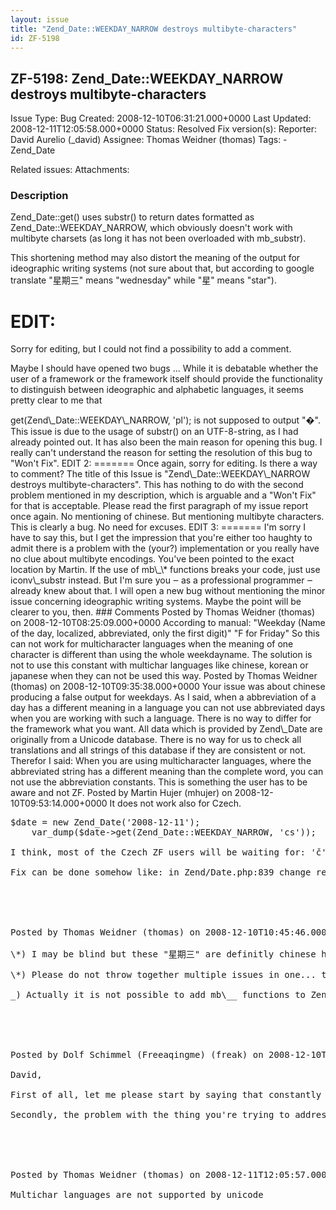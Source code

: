```yaml
---
layout: issue
title: "Zend_Date::WEEKDAY_NARROW destroys multibyte-characters"
id: ZF-5198
---
```


ZF-5198: Zend\_Date::WEEKDAY\_NARROW destroys multibyte-characters
------------------------------------------------------------------

 Issue Type: Bug Created: 2008-12-10T06:31:21.000+0000 Last Updated: 2008-12-11T12:05:58.000+0000 Status: Resolved Fix version(s): 
 Reporter:  David Aurelio (\_david)  Assignee:  Thomas Weidner (thomas)  Tags: - Zend\_Date
 
 Related issues: 
 Attachments: 
### Description

Zend\_Date::get() uses substr() to return dates formatted as Zend\_Date::WEEKDAY\_NARROW, which obviously doesn't work with multibyte charsets (as long it has not been overloaded with mb\_substr).

This shortening method may also distort the meaning of the output for ideographic writing systems (not sure about that, but according to google translate "星期三" means "wednesday" while "星" means "star").

EDIT:
=====

Sorry for editing, but I could not find a possibility to add a comment.

Maybe I should have opened two bugs ... While it is debatable whether the user of a framework or the framework itself should provide the functionality to distinguish between ideographic and alphabetic languages, it seems pretty clear to me that

<?php $date = new Zend\_Date('2008-12-10'); echo $date->get(Zend\_Date::WEEKDAY\_NARROW, 'pl');

is not supposed to output "�". This issue is due to the usage of substr() on an UTF-8-string, as I had already pointed out. It has also been the main reason for opening this bug. I really can't understand the reason for setting the resolution of this bug to "Won't Fix".

EDIT 2:
=======

Once again, sorry for editing. Is there a way to comment?

The title of this Issue is "Zend\_Date::WEEKDAY\_NARROW destroys multibyte-characters". This has nothing to do with the second problem mentioned in my description, which is arguable and a "Won't Fix" for that is acceptable.

Please read the first paragraph of my issue report once again. No mentioning of chinese. But mentioning multibyte characters. This is clearly a bug. No need for excuses.

EDIT 3:
=======

I'm sorry I have to say this, but I get the impression that you're either too haughty to admit there is a problem with the (your?) implementation or you really have no clue about multibyte encodings. You've been pointed to the exact location by Martin. If the use of mb\_\* functions breaks your code, just use iconv\_substr instead. But I'm sure you ‒ as a professional programmer ‒ already knew about that. I will open a new bug without mentioning the minor issue concerning ideographic writing systems. Maybe the point will be clearer to you, then.

 

 

### Comments

Posted by Thomas Weidner (thomas) on 2008-12-10T08:25:09.000+0000

According to manual:

"Weekday (Name of the day, localized, abbreviated, only the first digit)" "F for Friday"

So this can not work for multicharacter languages when the meaning of one character is different than using the whole weekdayname.

The solution is not to use this constant with multichar languages like chinese, korean or japanese when they can not be used this way.

 

 

Posted by Thomas Weidner (thomas) on 2008-12-10T09:35:38.000+0000

Your issue was about chinese producing a false output for weekdays.

As I said, when a abbreviation of a day has a different meaning in a language you can not use abbreviated days when you are working with such a language.

There is no way to differ for the framework what you want. All data which is provided by Zend\_Date are originally from a Unicode database. There is no way for us to check all translations and all strings of this database if they are consistent or not.

Therefor I said: When you are using multicharacter languages, where the abbreviated string has a different meaning than the complete word, you can not use the abbreviation constants.

This is something the user has to be aware and not ZF.

 

 

Posted by Martin Hujer (mhujer) on 2008-12-10T09:53:14.000+0000

It does not work also for Czech.

 
    <pre class="highlight">$date = new Zend_Date('2008-12-11');
    var_dump($date->get(Zend_Date::WEEKDAY_NARROW, 'cs'));

I think, most of the Czech ZF users will be waiting for: 'č' and if they get '�' they won't be very happy.

Fix can be done somehow like: in Zend/Date.php:839 change return substr($day, 0, 1); to return mb\_substr($day, 0, 1, 'utf-8'); But it should be more sophisticated and allow setting of the encoding.

 

 

Posted by Thomas Weidner (thomas) on 2008-12-10T10:45:46.000+0000

\*) I may be blind but these "星期三" are definitly chinese hant or pigdin characters.

\*) Please do not throw together multiple issues in one... this is really bad behaviour and complicates search, reply and fixing. Thank you.

_) Actually it is not possible to add mb\__ functions to Zend\_Date as it is based in iconv\_\* and not mb\_\*. This dependency would break things elsewhere in Zend\_Date. Czech characters are no multibyte so the issue is not the same.

 

 

Posted by Dolf Schimmel (Freeaqingme) (freak) on 2008-12-10T14:04:08.000+0000

David,

First of all, let me please start by saying that constantly editing your first post is very irritating, especially if you keep doing so after you were asked to stop it. If you really can't find it, look harder, or click this link: [http://framework.zend.com/issues/secure/…](http://framework.zend.com/issues/secure/AddComment!default.jspa?id=16822)

Secondly, the problem with the thing you're trying to address is that your solution would break BC, and that a lot of people currently do not have the mb\_ functions installed and/or enabled. Instead of Thomas not knowing about multibyte encodings, and maybe seems to ignore you, it sounds like you are not realizing on how a framework is developed, and what kind of aspects are to be taken into account. Of course you can disagree with decisions made by a component lead. If you do, I'd like to invite you to IRC ( <a>irc://irc.freenode.org/zftalk.dev</a> ) or the ZF-contributors mailinglist.

 

 

Posted by Thomas Weidner (thomas) on 2008-12-11T12:05:57.000+0000

Multichar languages are not supported by unicode

 

 
